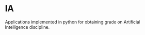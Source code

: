 # IA

Applications implemented in python for obtaining grade on Artificial Intelligence discipline.
